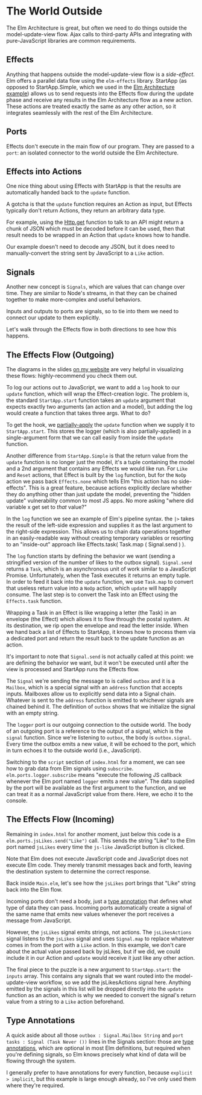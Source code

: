 # The World Outside

The Elm Architecture is great, but often we need to do things outside the model-update-view flow. Ajax calls to third-party APIs and integrating with pure-JavaScript libraries are common requirements.

## Effects

Anything that happens outside the model-update-view flow is a *side-effect*. Elm offers a parallel data flow using the `elm-effects` library. StartApp (as opposed to StartApp.Simple, which we used in the [Elm Architecture example](../2_the_elm_architecture)) allows us to send requests into the Effects flow during the update phase and receive any results in the Elm Architecture flow as a new action. These actions are treated exactly the same as any other action, so it integrates seamlessly with the rest of the Elm Architecture.

## Ports

Effects don't execute in the main flow of our program. They are passed to a `port`: an isolated connector to the world outside the Elm Architecture.

## Effects into Actions

One nice thing about using Effects with StartApp is that the results are automatically handed back to the `update` function.

A gotcha is that the `update` function requires an Action as input, but Effects typically don't return Actions, they return an arbitrary data type.

For example, using the [Http.get](https://github.com/evancz/elm-http) function to talk to an API might return a chunk of JSON which must be decoded before it can be used, then that result needs to be wrapped in an Action that `update` knows how to handle.

Our example doesn't need to decode any JSON, but it does need to manually-convert the string sent by JavaScript to a `Like` action.

## Signals

Another new concept is `Signals`, which are values that can change over time. They are similar to Node's streams, in that they can be chained together to make more-complex and useful behaviors.

Inputs and outputs to ports are signals, so to tie into them we need to connect our update to them explicitly.

Let's walk through the Effects flow in both directions to see how this happens.

## The Effects Flow (Outgoing)

The diagrams in the slides [on my website](http://billgathen.com/thinking-in-elm.pdf) are very helpful in visualizing these flows: highly-recommend you check them out.

To log our actions out to JavaScript, we want to add a `log` hook to our `update` function, which will wrap the Effect-creation logic. The problem is, the standard `StartApp.start` function takes an `update` argument that expects exactly two arguments (an action and a model), but adding the log would create a function that takes three args. What to do?

To get the hook, we [partially-apply](https://en.wikipedia.org/wiki/Partial_application) the `update` function when we supply it to `StartApp.start`. This stores the logger (which is also partially-applied) in a single-argument form that we can call easily from inside the `update` function.

Another difference from `StartApp.Simple` is that the return value from the `update` function is no longer just the model, it's a tuple containing the model and a 2nd argument that contains any Effects we would like run. For `Like` and `Reset` actions, that Effect is built by the `log` function, but for the `NoOp` action we pass back `Effects.none` which tells Elm "this action has no side-effects". This is a great feature, because actions explicitly declare whether they do anything other than just update the model, preventing the "hidden update" vulnerability common to most JS apps. No more asking "where did variable x get set to *that* value?"

In the `log` function we see an example of Elm's pipeline syntax. the `|>` takes the result of the left-side expression and supplies it as the last argument to the right-side expression. This allows us to chain data operations together in an easily-readable way without creating temporary variables or resorting to an "inside-out" approach like Effects.task( Task.map ( Signal.send ) ).

The `log` function starts by defining the behavior we want (sending a stringified version of the number of likes to the outbox signal). `Signal.send` returns a `Task`, which is an asynchronous unit of work similar to a JavaScript Promise. Unfortunately, when the Task executes it returns an empty tuple. In order to feed it back into the `update` function, we use `Task.map` to convert that useless return value into a `NoOp` action, which `update` will happily consume. The last step is to convert the Task into an Effect using the `Effects.task` function.

Wrapping a Task in an Effect is like wrapping a letter (the Task) in an envelope (the Effect) which allows it to flow through the postal system. At its destination, we rip open the envelope and read the letter inside. When we hand back a list of Effects to StartApp, it knows how to process them via a dedicated port and return the result back to the update function as an action.

It's important to note that `Signal.send` is not actually called at this point: we are defining the behavior we want, but it won't be executed until after the view is processed and StartApp runs the Effects flow.

The `Signal` we're sending the message to is called `outbox` and it is a `Mailbox`, which is a special signal with an `address` function that accepts inputs. Mailboxes allow us to explicitly send data into a Signal chain. Whatever is sent to the `address` function is emitted to whichever signals are chained behind it. The definition of `outbox` shows that we initialize the signal with an empty string.

The `logger` port is our outgoing connection to the outside world. The body of an outgoing port is a reference to the output of a signal, which is the `signal` function. Since we're listening to `outbox`, the body is `outbox.signal`. Every time the outbox emits a new value, it will be echoed to the port, which in turn echoes it to the outside world (i.e., JavaScript).

Switching to the `script` section of `index.html` for a moment, we can see how to grab data from Elm signals using `subscribe`. `elm.ports.logger.subscribe` means "execute the following JS callback whenever the Elm port named `logger` emits a new value". The data supplied by the port will be available as the first argument to the function, and we can treat it as a normal JavaScript value from there. Here, we echo it to the console.

## The Effects Flow (Incoming)

Remaining in `index.html` for another moment, just below this code is a `elm.ports.jsLikes.send("Like")` call. This sends the string "Like" to the Elm port named `jsLikes` every time the `js-like` JavaScript button is clicked.

Note that Elm does not execute JavaScript code and JavaScript does not execute Elm code. They merely transmit messages back and forth, leaving the destination system to determine the correct response.

Back inside `Main.elm`, let's see how the `jsLikes` port brings that "Like" string back into the Elm flow. 

Incoming ports don't need a body, just a [type annotation](http://elm-lang.org/guide/model-the-problem#contracts) that defines what type of data they can pass. Incoming ports automatically create a signal of the same name that emits new values whenever the port receives a message from JavaScript.

However, the `jsLikes` signal emits strings, not actions. The `jsLikesActions` signal listens to the `jsLikes` signal and uses `Signal.map` to replace whatever comes in from the port with a `Like` action. In this example, we don't care about the actual value passed back by jsLikes, but if we did, we could include it in our Action and `update` would receive it just like any other action.

The final piece to the puzzle is a new argument to `StartApp.start`: the `inputs` array. This contains any signals that we want routed into the model-update-view workflow, so we add the jsLikesActions signal here. Anything emitted by the signals in this list will be dropped directly into the `update` function as an action, which is why we needed to convert the signal's return value from a string to a `Like` action beforehand.

## Type Annotations

A quick aside about all those `outbox : Signal.Mailbox String` and `port tasks : Signal (Task Never ())` lines in the Signals section: those are [type annotations](http://www.cultivatehq.com/posts/phoenix-elm-5/), which are optional in most Elm definitions, but required when you're defining signals, so Elm knows precisely what kind of data will be flowing through the system.

I generally prefer to have annotations for every function, because `explicit > implicit`, but this example is large enough already, so I've only used them where they're required.
